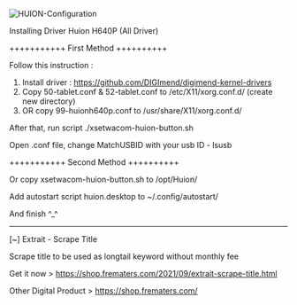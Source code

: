 ![HUION-Configuration](https://user-images.githubusercontent.com/81598419/133783344-9a277068-0641-4921-b5ad-44632abaec31.jpg)


Installing Driver Huion H640P (All Driver)

+++++++++++ First Method ++++++++++

Follow this instruction :
1. Install driver : https://github.com/DIGImend/digimend-kernel-drivers
2. Copy 50-tablet.conf & 52-tablet.conf to /etc/X11/xorg.conf.d/ (create new directory)
3. OR copy 99-huionh640p.conf to /usr/share/X11/xorg.conf.d/

After that, run script ./xsetwacom-huion-button.sh

Open .conf file, change MatchUSBID with your usb ID - lsusb

+++++++++++ Second Method ++++++++++

Or copy xsetwacom-huion-button.sh to /opt/Huion/

Add autostart script huion.desktop to ~/.config/autostart/

And finish ^_^


------------------------------------

[~] Extrait - Scrape Title

Scrape title to be used as longtail keyword without monthly fee 

Get it now > https://shop.frematers.com/2021/09/extrait-scrape-title.html

Other Digital Product > https://shop.frematers.com/
